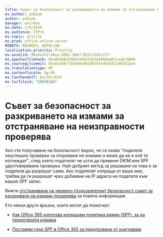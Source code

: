 ```yaml
---
title: Съвет за безопасност за разкриването на измами за отстраняване на неизправности проверява
ms.author: pebaum
author: pebaum
manager: mnirkhe
ms.date: 1/9/2019
ms.audience: ITPro
ms.topic: article
ms.prod: office-online-server
ROBOTS: NOINDEX, NOFOLLOW
localization_priority: Priority
ms.assetid: 96ebe3c5-66ea-4662-98b7-052c2181c2f3
ms.openlocfilehash: 06a0b5b8d29052e6033de5938b8ea67ceabc9848
ms.sourcegitcommit: 0ae6cbb8cf2836da98300767ed81b411d6551bee
ms.translationtype: MT
ms.contentlocale: bg-BG
ms.lasthandoff: 01/30/2019
ms.locfileid: "29658104"
---
```

# <a name="troubleshooting-the-safety-tip-for-fraud-detection-checks"></a>Съвет за безопасност за разкриването на измами за отстраняване на неизправности проверява



Ако сте получаване на безопасност върха, че се казва "подателя неуспешно проверки за откриване ни измами и може да не е кой те изглеждат", след което подателят не успя да премине DKIM или SPF удостоверяване проверки. Най-добрият метод за решаване на това е за подателя да разрешат сами. Ако подателят изпраща от ваше име, трябва да ги разрешат чрез добавяне на IP адреса на подателя към вашия SPF запис.
  
Вижте [отстраняване на червено (подозрителни) безопасност съвет за разкриване на измами проверява](https://blogs.msdn.microsoft.com/tzink/2016/11/02/troubleshooting-the-red-suspicious-safety-tip-for-fraud-detection-checks/) за повече информация. 
  
Ето някои други връзки, които могат да помогнат:
  
- [Как Office 365 използва изпращам политика рамки (SPF), за да предотврати измама](https://docs.microsoft.com/office365/SecurityCompliance/how-office-365-uses-spf-to-prevent-spoofing)
    
- [Поставям горе SPF в Office 365 за предпазване от изигравам](https://docs.microsoft.com/office365/SecurityCompliance/set-up-spf-in-office-365-to-help-prevent-spoofing)
    

